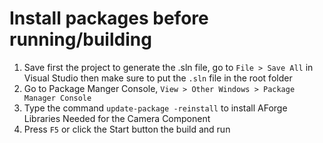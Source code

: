 # Install packages before running/building
1. Save first the project to generate the .sln file, go to `File > Save All` in Visual Studio then make sure to put the `.sln` file in the root folder
2. Go to Package Manger Console, `View > Other Windows > Package Manager Console`
3. Type the command `update-package -reinstall` to install AForge Libraries Needed for the Camera Component
4. Press `F5` or click the Start button the build and run
